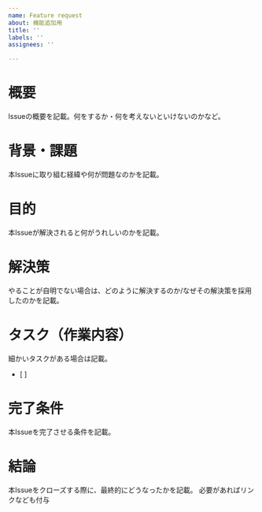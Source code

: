 ```yaml
---
name: Feature request
about: 機能追加用
title: ''
labels: ''
assignees: ''

---
```


# 概要
Issueの概要を記載。何をするか・何を考えないといけないのかなど。

# 背景・課題
本Issueに取り組む経緯や何が問題なのかを記載。

# 目的
本Issueが解決されると何がうれしいのかを記載。

# 解決策
やることが自明でない場合は、どのように解決するのか/なぜその解決策を採用したのかを記載。

# タスク（作業内容）
細かいタスクがある場合は記載。
- [ ]  

# 完了条件
本Issueを完了させる条件を記載。

# 結論
本Issueをクローズする際に、最終的にどうなったかを記載。
必要があればリンクなども付与
